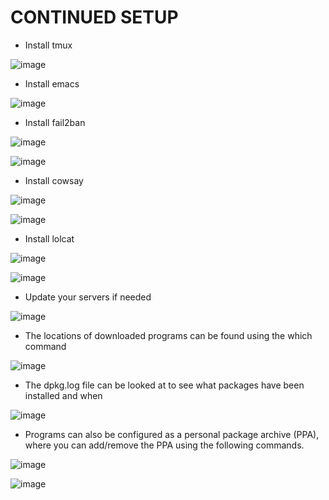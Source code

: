 # CONTINUED SETUP

- Install tmux

![image](https://user-images.githubusercontent.com/64757540/97488687-ef606d80-1934-11eb-9f71-f1a2f25d745f.png)

- Install emacs

![image](https://user-images.githubusercontent.com/64757540/97488737-fd15f300-1934-11eb-811a-f9e29e35603e.png)

- Install fail2ban

![image](https://user-images.githubusercontent.com/64757540/97488777-11f28680-1935-11eb-8ec8-c6df224e4dc7.png)

![image](https://user-images.githubusercontent.com/64757540/97488870-34849f80-1935-11eb-8f07-dca62f4db8b0.png)

- Install cowsay

![image](https://user-images.githubusercontent.com/64757540/97488918-47976f80-1935-11eb-8771-27471f22a1f9.png)

![image](https://user-images.githubusercontent.com/64757540/97489575-1a978c80-1936-11eb-801d-009ef456c80d.png)

- Install lolcat

![image](https://user-images.githubusercontent.com/64757540/97489063-7281c380-1935-11eb-8314-a14fcbab9e70.png)

![image](https://user-images.githubusercontent.com/64757540/97489618-28e5a880-1936-11eb-93d1-8e967bb806cb.png)

- Update your servers if needed

![image](https://user-images.githubusercontent.com/64757540/97489426-ea4fee00-1935-11eb-89bf-b66b59cf387c.png)

- The locations of downloaded programs can be found using the which command

![image](https://user-images.githubusercontent.com/64757540/98842403-8b9b7180-2417-11eb-8c94-f034687ff881.png)

- The dpkg.log file can be looked at to see what packages have been installed and when

![image](https://user-images.githubusercontent.com/64757540/98842648-de752900-2417-11eb-8d1f-c2ba80a7340d.png)

- Programs can also be configured as a personal package archive (PPA), where you can add/remove the PPA using the following commands.

![image](https://user-images.githubusercontent.com/64757540/98843361-dbc70380-2418-11eb-92aa-839185a93816.png)

![image](https://user-images.githubusercontent.com/64757540/98843420-f13c2d80-2418-11eb-9ccb-53441f5d0a47.png)




